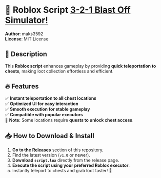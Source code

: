 # 🚀 Roblox Script [3-2-1 Blast Off Simulator!](https://www.roblox.com/games/5256165620)

**Author**: maks3592  
**License**: MIT License  

## 📌 Description  
This **Roblox script** enhances gameplay by providing **quick teleportation to chests**, making loot collection effortless and efficient.  

## 🔥 Features  
✅ **Instant teleportation to all chest locations**  
✅ **Optimized UI for easy interaction**  
✅ **Smooth execution for stable gameplay**  
✅ **Compatible with popular executors**  
🛑 **Note:** Some locations require **quests to unlock chest access**.  

## 📥 How to Download & Install  
1. **Go to the [Releases](https://github.com/maks3592/Roblox-script/releases/)** section of this repository.  
2. Find the latest version (`v1.0` or newer).  
3. **Download `script.lua`** directly from the release page.  
4. **Execute the script using your preferred Roblox executor**.  
5. Instantly teleport to chests and grab loot faster! 🚀
